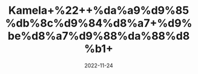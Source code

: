 ---
title: 'Kamela+%22++%da%a9%d9%85%db%8c%d9%84%d8%a7+%d9%be%d8%a7%d9%88%da%88%d8%b1+'
date: '2022-11-24' 
metatag: '' 
inventory: '0' 
draft: false 
# meta description 
shortDescripton: 'Kumkum+Powder+%22+People+take+kamala+for+getting+rid+of+tapeworms+in+the+intestine.'
description: 'Powder+%d9%be%d8%a7%d9%88%da%88%d8%b1'
longdescription: ''
tags: ''
brand: ''
subCategory: ''
unit: '10 gm-Pk'
sellCount: '0'
featured: False
# product Price
price: '30.0'
# Product Short Description
shortDescription: 'Kumkum+Powder+%22+People+take+kamala+for+getting+rid+of+tapeworms+in+the+intestine.'
productID: '1D5F1E24-9E24-ED11-9968-005056B3A416'
type: 'products'
category: 'Powder+%d9%be%d8%a7%d9%88%da%88%d8%b1' 
thumnailproduct: 'https://eraconnect.blob.core.windows.net/product-images/aminsaddiquidawakhana/1D5F1E24-9E24-ED11-9968-005056B3A416.webp' 
images:
  - image: 'https://eraconnect.blob.core.windows.net/product-images/aminsaddiquidawakhana/1D5F1E24-9E24-ED11-9968-005056B3A416.webp'  
Variants:
---